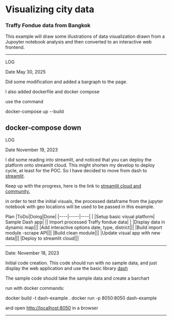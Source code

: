 # Visualizing city data
### Traffy Fondue data from Bangkok

This example will draw some illustrations of data visualization drawn from a Jupoyter notebook analysis
and then converted to an interactive web frontend.

---
LOG

Date May 30, 2025

Did some modification and added a bargraph to the page.

I also added dockerfile and docker compose

use the command

docker-compose up --build

docker-compose down
---

LOG

Date November 19, 2023

I did some reading into streamlit, and noticed that you can deploy the platform onto streamlit cloud.
This might shorten my develop to deploy cycle, at least for the POC.
So I have decided to move from dash to [streamlit](https://streamlit.io/).

Keep up with the progress, here is the link to [streamlit cloud and community.](https://streamlit.io/cloud)

in order to test the initial visuals, the processed dataframe from the jupyter notebook with geo locations will be used to be passed in this example.

Plan
|ToDo|Doing|Done|
|----|-----|----|
| |Setup basic visual platform| Sample Dash app|
|| Import processed Traffy fondue data| |
|Display data in dynamic map|||
|Add interactive options date, type, district|||
|Build import module -scrape API|||
|Build clean module|||
|Update visual app with new data|||
|Deploy to streamlit cloud|||


---

Date: November 18, 2023

Initial code creation.
This code should run with no sample data, and just display the web application and use the basic library [dash](https://dash.plotly.com/)

The sample code should take the sample data and create a barchart

run with docker commands:

docker build -t dash-example .
docker run -p 8050:8050 dash-example

and open [http://localhost:8050](http://localhost:8050) in a browser

---

